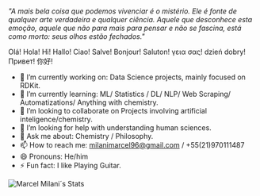 ###

*"A mais bela coisa que podemos vivenciar é o mistério. Ele é fonte de qualquer arte verdadeira e qualquer ciência. Aquele que desconhece esta emoção, aquele que não para mais para pensar e não se fascina, está como morto: seus olhos estão fechados."*

Olá! Hola! Hi! Hallo! Ciao! Salve! Bonjour! Saluton! γεια σας! dzień dobry! Привет! 你好! 


- 🔭 I’m currently working on: Data Science projects, mainly focused on RDKit.
- 🌱 I’m currently learning: ML/ Statistics / DL/ NLP/ Web Scraping/ Automatizations/ Anything with chemistry.
- 👯 I’m looking to collaborate on Projects involving artificial inteligence/chemistry.
- 🤔 I’m looking for help with understanding human sciences.
- 💬 Ask me about: Chemistry / Philosophy.
- 📫 How to reach me: milanimarcel96@gmail.com / +55(21)970111487
- 😄 Pronouns: He/him
- ⚡ Fun fact: I like Playing Guitar.


![Marcel Milani´s Stats](https://github-readme-stats.vercel.app/api?username=milanimarcel&show_icons=true&theme=radical)


<!--
**Jatin Chowdhury is an audio signal processing engineer**

### Things I'm doing:
- Creating audio effects as [Chowdhury-DSP](https://chowdsp.com), including [ChowTapeModel](https://github.com/jatinchowdhury18/AnalogTapeModel), [ChowMatrix](https://github.com/Chowdhury-DSP/ChowMatrix), and [ChowCentaur](https://github.com/jatinchowdhury18/KlonCentaur).
- Contributing to the [Surge Synthesizer Team](https://surge-synthesizer.github.io).
- Doing audio signal processing research, and [writing about it](https://jatinchowdhury18.medium.com).
- Writing low-level C++ code.
- Making music!

For more information, see my [personal website](https://ccrma.stanford.edu/~jatin).

![Jatin's GitHub Stats](https://github-readme-stats.vercel.app/api?username=jatinchowdhury18&show_icons=true&theme=onedark&count_private=true)

![Top Langs](https://github-readme-stats.vercel.app/api/top-langs/?username=jatinchowdhury18&layout=compact&theme=onedark&count_private=true)

-->




